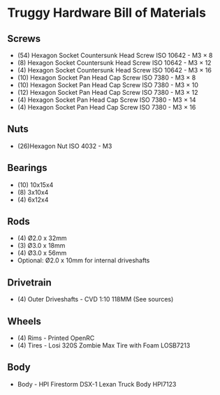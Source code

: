 # Truggy Hardware Bill of Materials

## Screws
 * (54) Hexagon Socket Countersunk Head Screw ISO 10642 - M3 × 8 
 * (8) Hexagon Socket Countersunk Head Screw ISO 10642 - M3 × 12
 * (4) Hexagon Socket Countersunk Head Screw ISO 10642 - M3 × 16
 * (10) Hexagon Socket Pan Head Cap Screw ISO 7380 - M3 × 8
 * (10) Hexagon Socket Pan Head Cap Screw ISO 7380 - M3 × 10
 * (12) Hexagon Socket Pan Head Cap Screw ISO 7380 - M3 × 12
 * (4) Hexagon Socket Pan Head Cap Screw ISO 7380 - M3 × 14
 * (4) Hexagon Socket Pan Head Cap Screw ISO 7380 - M3 × 16
 
##  Nuts
 * (26)Hexagon Nut ISO 4032 - M3
 
## Bearings
 * (10) 10x15x4
 * (8) 3x10x4
 * (4) 6x12x4

## Rods
 * (4) Ø2.0 x 32mm
 * (3) Ø3.0 x 18mm
 * (4) Ø3.0 x 56mm
 * Optional: Ø2.0 x 10mm for internal driveshafts
 
## Drivetrain
 * (4) Outer Driveshafts - CVD 1:10 118MM (See sources)
 
## Wheels
 * (4) Rims - Printed OpenRC
 * (4) Tires - Losi 320S Zombie Max Tire with Foam LOSB7213
 
##  Body
 * Body - HPI Firestorm DSX-1 Lexan Truck Body HPI7123